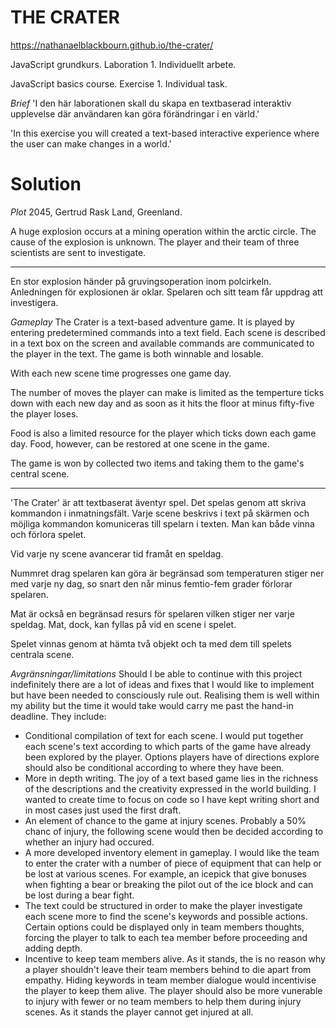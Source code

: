 # THE CRATER

https://nathanaelblackbourn.github.io/the-crater/

JavaScript grundkurs.
Laboration 1.
Individuellt arbete.

JavaScript basics course.
Exercise 1.
Individual task.

*Brief*
'I den här laborationen skall du skapa en textbaserad interaktiv upplevelse där användaren kan göra förändringar i en värld.'

'In this exercise you will created a text-based interactive experience where the user can make changes in a world.'


# Solution
*Plot*
2045, Gertrud Rask Land, Greenland.

A huge explosion occurs at a mining operation within the arctic circle. The cause of the explosion is unknown. The player and their team of three scientists are sent to investigate.

-----

En stor explosion händer på gruvingsoperation inom polcirkeln. Anledningen för explosionen är oklar. Spelaren och sitt team får uppdrag att investigera.


*Gameplay*
The Crater is a text-based adventure game. It is played by entering predetermined commands into a text field. Each scene is described in a text box on the screen and available commands are communicated to the player in the text. The game is both winnable and losable. 

With each new scene time progresses one game day.

The number of moves the player can make is limited as the temperture ticks down with each new day and as soon as it hits the floor at minus fifty-five the player loses.

Food is also a limited resource for the player which ticks down each game day. Food, however, can be restored at one scene in the game.

The game is won by collected two items and taking them to the game's central scene.

-----

'The Crater' är att textbaserat äventyr spel. Det spelas genom att skriva kommandon i inmatningsfält. Varje scene beskrivs i text på skärmen och möjliga kommandon komuniceras till spelarn i texten. Man kan både vinna och förlora spelet.

Vid varje ny scene avancerar tid framåt en speldag.

Nummret drag spelaren kan göra är begränsad som temperaturen stiger ner med varje ny dag, so snart den når minus femtio-fem grader förlorar spelaren.

Mat är också en begränsad resurs för spelaren vilken stiger ner varje speldag. Mat, dock, kan fyllas på vid en scene i spelet.

Spelet vinnas genom at hämta två objekt och ta med dem till spelets centrala scene.


*Avgränsningar/limitations*
Should I be able to continue with this project indefinitely there are a lot of ideas and fixes that I would like to implement but have been needed to consciously rule out. Realising them is well within my ability but the time it would take would carry me past the hand-in deadline. They include:

- Conditional compilation of text for each scene. I would put together each scene's text according to which parts of the game have already been explored by the player. Options players have of directions explore should also be conditional according to where they have been.
- More in depth writing. The joy of a text based game lies in the richness of the descriptions and the creativity expressed in the world building. I wanted to create time to focus on code so I have kept writing short and in most cases just used the first draft.
- An element of chance to the game at injury scenes. Probably a 50% chanc of injury, the following scene would then be decided according to whether an injury had occured.
- A more developed inventory element in gameplay. I would like the team to enter the crater with a number of piece of equipment that can help or be lost at various scenes. For example, an icepick that give bonuses when fighting a bear or breaking the pilot out of the ice block and can be lost during a bear fight.
- The text could be structured in order to make the player investigate each scene more to find the scene's keywords and possible actions. Certain options could be displayed only in team members thoughts, forcing the player to talk to each tea member before proceeding and adding depth.
- Incentive to keep team members alive. As it stands, the is no reason why a player shouldn't leave their team members behind to die apart from empathy. Hiding keywords in team member dialogue would incentivise the player to keep them alive. The player should also be more vunerable to injury with fewer or no team members to help them during injury scenes. As it stands the player cannot get injured at all.